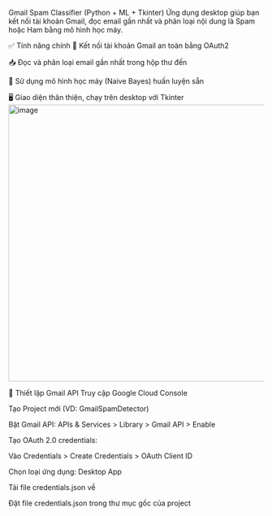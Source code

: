 Gmail Spam Classifier (Python + ML + Tkinter)
Ứng dụng desktop giúp bạn kết nối tài khoản Gmail, đọc email gần nhất và phân loại nội dung là Spam hoặc Ham bằng mô hình học máy.

✅ Tính năng chính
🔐 Kết nối tài khoản Gmail an toàn bằng OAuth2

📥 Đọc và phân loại email gần nhất trong hộp thư đến

🧠 Sử dụng mô hình học máy (Naive Bayes) huấn luyện sẵn

🖥 Giao diện thân thiện, chạy trên desktop với Tkinter
<img width="711" height="545" alt="image" src="https://github.com/user-attachments/assets/92462c6c-badd-4df1-86af-e34cd166868d" />

🔑 Thiết lập Gmail API
Truy cập Google Cloud Console

Tạo Project mới (VD: GmailSpamDetector)

Bật Gmail API: APIs & Services > Library > Gmail API > Enable

Tạo OAuth 2.0 credentials:

Vào Credentials > Create Credentials > OAuth Client ID

Chọn loại ứng dụng: Desktop App

Tải file credentials.json về

Đặt file credentials.json trong thư mục gốc của project

